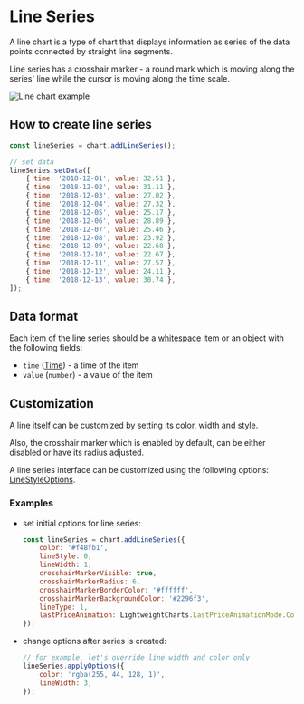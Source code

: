 # Line Series

A line chart is a type of chart that displays information as series of the data points connected by straight line segments.

Line series has a crosshair marker - a round mark which is moving along the series' line while the cursor is moving along the time scale.

![Line chart example](/img/line-series.png "Line chart example")

## How to create line series

```js
const lineSeries = chart.addLineSeries();

// set data
lineSeries.setData([
    { time: '2018-12-01', value: 32.51 },
    { time: '2018-12-02', value: 31.11 },
    { time: '2018-12-03', value: 27.02 },
    { time: '2018-12-04', value: 27.32 },
    { time: '2018-12-05', value: 25.17 },
    { time: '2018-12-06', value: 28.89 },
    { time: '2018-12-07', value: 25.46 },
    { time: '2018-12-08', value: 23.92 },
    { time: '2018-12-09', value: 22.68 },
    { time: '2018-12-10', value: 22.67 },
    { time: '2018-12-11', value: 27.57 },
    { time: '2018-12-12', value: 24.11 },
    { time: '2018-12-13', value: 30.74 },
]);
```

## Data format

Each item of the line series should be a [whitespace](../data/whitespace-data.md) item or an object with the following fields:

- `time` ([Time](/api/#time)) - a time of the item
- `value` (`number`) - a value of the item

## Customization

A line itself can be customized by setting its color, width and style.

Also, the crosshair marker which is enabled by default, can be either disabled or have its radius adjusted.

A line series interface can be customized using the following options: [LineStyleOptions](/api/interfaces/LineStyleOptions).

### Examples

- set initial options for line series:

    ```js
    const lineSeries = chart.addLineSeries({
        color: '#f48fb1',
        lineStyle: 0,
        lineWidth: 1,
        crosshairMarkerVisible: true,
        crosshairMarkerRadius: 6,
        crosshairMarkerBorderColor: '#ffffff',
        crosshairMarkerBackgroundColor: '#2296f3',
        lineType: 1,
        lastPriceAnimation: LightweightCharts.LastPriceAnimationMode.Continuous,
    });
    ```

- change options after series is created:

    ```js
    // for example, let's override line width and color only
    lineSeries.applyOptions({
        color: 'rgba(255, 44, 128, 1)',
        lineWidth: 3,
    });
    ```
